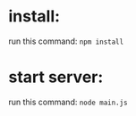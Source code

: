 # install:
run this command: ```npm install```
# start server:
run this command: ```node main.js```
